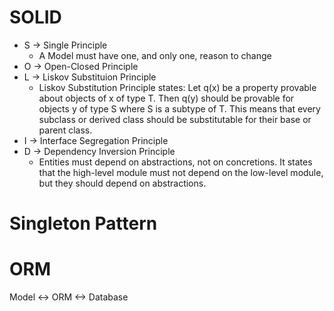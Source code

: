 # SOLID
  - S -> Single Principle
    - A Model must have one, and only one, reason to change
  - O -> Open-Closed Principle
  - L -> Liskov Substituion Principle
    - Liskov Substitution Principle states:
        Let q(x) be a property provable about objects of x of type T. Then q(y) should be provable for objects y of type S where S is a subtype of T.
        This means that every subclass or derived class should be substitutable for their base or parent class.
  - I -> Interface Segregation Principle
  - D -> Dependency Inversion Principle
    - Entities must depend on abstractions, not on concretions. It states that the high-level module must not depend on the low-level module, but they should depend on abstractions.

# Singleton Pattern


# ORM
  Model <-> ORM <-> Database 
